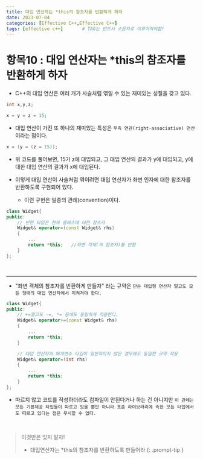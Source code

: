 ```yaml
---
title: 대입 연산자는 *this의 참조자를 반환하게 하자
date: 2023-07-04
categories: [Effective C++,Effective C++]
tags: [effective c++]		# TAG는 반드시 소문자로 이루어져야함!
---
```


**항목10 : 대입 연산자는 \*this의 참조자를 반환하게 하자**
==============
* C++의 대입 연산은 여러 개가 사슬처럼 엮일 수 있는 재미있는 성질을 갖고 있다.

```c++
int x,y,z;

x = y = z = 15;
```

* 대입 연산이 가진 또 하나의 재미있는 특성은 `우측 연관(right-associative) 연산`이라는 점이다.

```c++
x = (y = (z = 15));
```

* 위 코드를 풀어보면, 15가 z에 대입되고, 그 대입 연산의 결과가 y에 대입되고, y에 대한 대입 연산의 결과가 x에 대입된다.

* 이렇게 대입 연산이 사슬처럼 엮이려면 대입 연산자가 좌변 인자에 대한 참조자를 반환하도록 구현되어 있다.

  * 이런 구현은 일종의 관례(convention)이다.


```c++
class Widget{
public:
    // 반환 타입은 현재 클래스에 대한 참조자
    Widget& operator=(const Widget& rhs)
    {
        ...
        return *this;   //좌변 객체(의 참조자)를 반환
    }
};
```

<br>

----------


* "좌변 객체의 참조자를 반환하게 만들자" 라는 규약은 `단순 대입형 연산자 말고도 모든 형태의 대입 연산자에서 지켜져야 한다.`

```c++
class Widget{
public:
    // +=말고도 -=, *= 등에도 동일하게 적용한다.
    Widget& operator+=(const Widget& rhs)
    {
        ...
        return *this;
    }

    // 대입 연산자의 매개변수 타입이 일반적이지 않은 경우에도 동일한 규약 적용
    Widget& operator=(int rhs) 
    {
        ...
        return *this;
    }
};
```

* 따르지 않고 코드를 작성하더라도 컴파일이 안된다거나 하는 건 아니지만 `이 관례는 모든 기본제공 타입들이 따르고 있을 뿐만 아니라 표준 라이브러리에 속한 모든 타입에서도 따르고 있다는 점은 무시할 수 없다.`


<br>

> 이것만은 잊지 말자!
> * 대입연산자는 *this의 참조자를 반환하도록 만들어라
{: .prompt-tip }